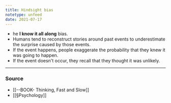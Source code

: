 ```yaml
---
title: Hindsight bias
notetype: unfeed
date: 2021-07-17
---
```


- he **I know it all along** bias. 
- Humans tend to reconstruct stories around past events to underestimate the surprise caused by those events. 
- If the event happens, people exaggerate the probability that they knew it was going to happen. 
- If the event doesn't occur, they recall that they thought it was unlikely.

--- 

### Source
-  [[--BOOK- Thinking, Fast and Slow]]
- [[§Psychology]]
